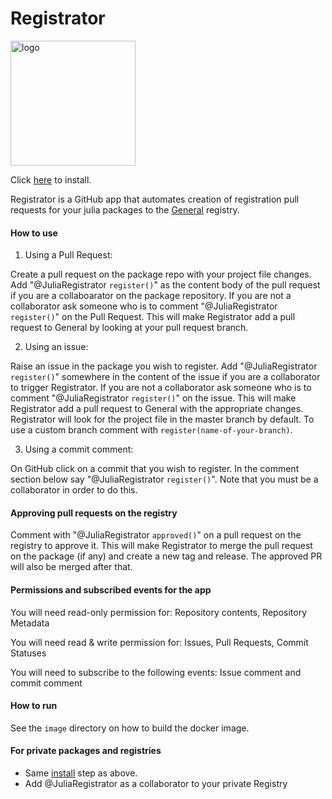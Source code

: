 # Registrator

<img src="https://juliaregistrator.github.io/julia_id.jpg" alt="logo" width="200" />

Click [here](https://github.com/apps/registratortest/installations/new) to install.

Registrator is a GitHub app that automates creation of registration pull requests for your julia packages to the [General](https://github.com/JuliaRegistries/General) registry.

#### How to use

1) Using a Pull Request:

Create a pull request on the package repo with your project file changes. Add "@JuliaRegistrator `register()`" as the content body of the pull request if you are a collaboarator on the package repository. If you are not a collaborator ask someone who is to comment "@JuliaRegistrator `register()`" on the Pull Request. This will make Registrator add a pull request to General by looking at your pull request branch.

2) Using an issue:

Raise an issue in the package you wish to register. Add "@JuliaRegistrator `register()`" somewhere in the content of the issue if you are a collaborator to trigger Registrator. If you are not a collaborator ask someone who is to comment "@JuliaRegistrator `register()`" on the issue. This will make Registrator add a pull request to General with the appropriate changes. Registrator will look for the project file in the master branch by default. To use a custom branch comment with `register(name-of-your-branch)`.

3) Using a commit comment:

On GitHub click on a commit that you wish to register. In the comment section below say "@JuliaRegistrator `register()`". Note that you must be a collaborator in order to do this.

#### Approving pull requests on the registry

Comment with "@JuliaRegistrator `approved()`" on a pull request on the registry to approve it. This will make Registrator to merge the pull request on the package (if any) and create a new tag and release. The approved PR will also be merged after that.

#### Permissions and subscribed events for the app

You will need read-only permission for: Repository contents, Repository Metadata

You will need read & write permission for: Issues, Pull Requests, Commit Statuses

You will need to subscribe to the following events: Issue comment and commit comment

#### How to run

See the `image` directory on how to build the docker image.

#### For private packages and registries

* Same [install](https://github.com/apps/registratortest/installations/new) step as above.
* Add @JuliaRegistrator as a collaborator to your private Registry
